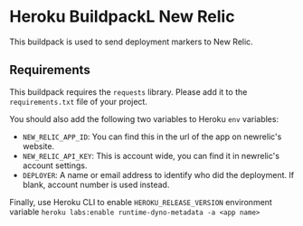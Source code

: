# Heroku BuildpackL New Relic
This buildpack is used to send deployment markers to New Relic.

## Requirements

This buildpack requires the `requests` library. Please add it to the `requirements.txt` file of your project.

You should also add the following two variables to Heroku `env` variables:

- `NEW_RELIC_APP_ID`: You can find this in the url of the app on newrelic's website.
- `NEW_RELIC_API_KEY`: This is account wide, you can find it in newrelic's account settings.
- `DEPLOYER`: A name or email address to identify who did the deployment.  If blank, account number is used instead.

Finally, use Heroku CLI to enable `HEROKU_RELEASE_VERSION` environment variable
`heroku labs:enable runtime-dyno-metadata -a <app name>`
